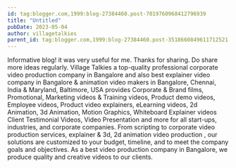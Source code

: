 ```yaml
---
id: tag:blogger.com,1999:blog-27384460.post-7019760968412796939
title: "Untitled"
pubDate: 2023-05-04
author: villagetalkies
parent_id: tag:blogger.com,1999:blog-27384460.post-3518660849611712521
---
```


Informative blog! it was very useful for me. Thanks for sharing. Do share more ideas regularly.
Village Talkies a top-quality professional corporate video production company in Bangalore and also best explainer video company in Bangalore & animation video makers in Bangalore, Chennai, India & Maryland, Baltimore, USA provides Corporate & Brand films, Promotional, Marketing videos & Training videos, Product demo videos, Employee videos, Product video explainers, eLearning videos, 2d Animation, 3d Animation, Motion Graphics, Whiteboard Explainer videos Client Testimonial Videos, Video Presentation and more for all start-ups, industries, and corporate companies. From scripting to corporate video production services, explainer & 3d, 2d animation video production , our solutions are customized to your budget, timeline, and to meet the company goals and objectives. As a best video production company in Bangalore, we produce quality and creative videos to our clients.